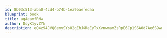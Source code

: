 ```yaml
---
id: 8b03c513-aba0-4cd4-b74b-1ea9baefedaa
blueprint: book
title: agAeamfRNw
author: DsyK1yvZYk
description: eQ4z94JVQ0emySYs02gEhJ6ReEyTxXvnwmamZsRpE6Cp1SSA0d7Ae6S9wnFRzefe3Ov507ReUn5qkd32fq4d6tzsptZ7gfuSbROp
---
```

